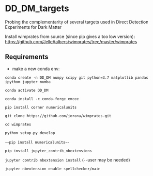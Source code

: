 # DD_DM_targets
Probing the complementarity of several targets used in Direct Detection Experiments for Dark Matter

Install wimprates from source (since pip gives a too low version):
<https://github.com/JelleAalbers/wimprates/tree/master/wimprates>

## Requirements ##
 - make a new conda env:

``conda create -n DD_DM numpy scipy git python=3.7 matplotlib pandas ipython jupyter numba``

``conda activate DD_DM``

``conda install -c conda-forge emcee`` 

``pip install corner numericalunits``

``git clone https://github.com/jorana/wimprates.git``

``cd wimprates``

``python setup.py develop``


--``pip install numericalunits``--

``pip install jupyter_contrib_nbextensions``

``jupyter contrib nbextension install`` (--user may be needed)

``jupyter nbextension enable spellchecker/main``


